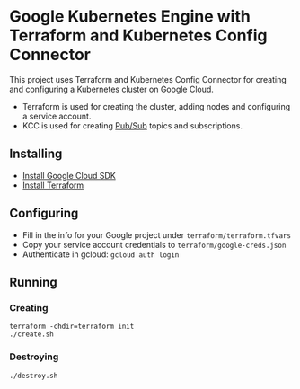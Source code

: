 # Google Kubernetes Engine with Terraform and Kubernetes Config Connector

This project uses Terraform and Kubernetes Config Connector for creating and configuring a Kubernetes cluster on Google Cloud.

* Terraform is used for creating the cluster, adding nodes and configuring a service account.
* KCC is used for creating [Pub/Sub](https://cloud.google.com/pubsub/docs) topics and subscriptions.


## Installing

* [Install Google Cloud SDK](https://cloud.google.com/sdk/docs/install)
* [Install Terraform](https://www.terraform.io/downloads.html)


## Configuring

* Fill in the info for your Google project under `terraform/terraform.tfvars`
* Copy your service account credentials to `terraform/google-creds.json`
* Authenticate in gcloud: `gcloud auth login`

## Running


### Creating
```
terraform -chdir=terraform init
./create.sh
```

### Destroying

```
./destroy.sh
```
